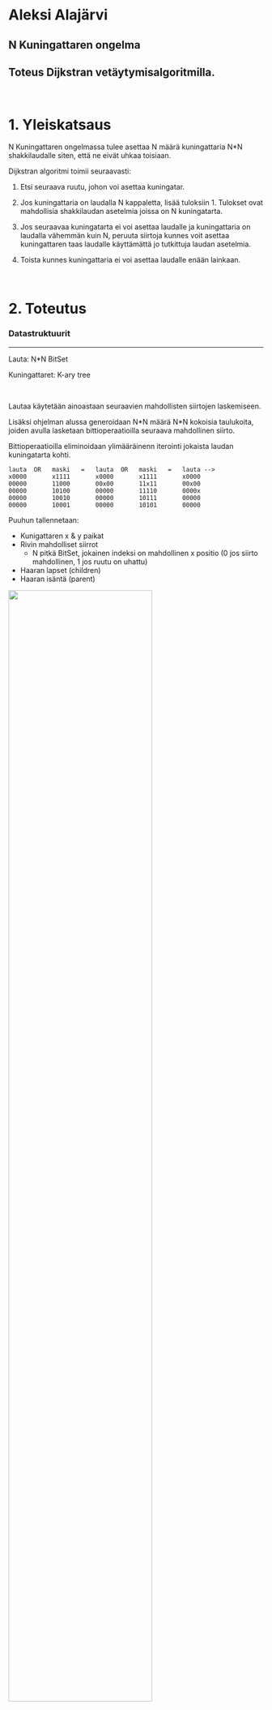 # Aleksi Alajärvi
##  N Kuningattaren ongelma
## Toteus Dijkstran vetäytymisalgoritmilla.

<br>

# 1. Yleiskatsaus

N Kuningattaren ongelmassa tulee asettaa N määrä kuningattaria N*N shakkilaudalle siten, että ne eivät uhkaa toisiaan.

Dijkstran algoritmi toimii seuraavasti:

1. Etsi seuraava ruutu, johon voi asettaa kuningatar.

2. Jos kuningattaria on laudalla N kappaletta, lisää tuloksiin 1. Tulokset ovat mahdollisia shakkilaudan asetelmia joissa on N kuningatarta.

3. Jos seuraavaa kuningatarta ei voi asettaa laudalle ja kuningattaria on laudalla vähemmän kuin N, peruuta siirtoja kunnes voit asettaa kuningattaren taas laudalle käyttämättä jo tutkittuja laudan asetelmia.

4. Toista kunnes kuningattaria ei voi asettaa laudalle enään lainkaan.

<br>

# 2. Toteutus

### Datastruktuurit
---

Lauta: N*N BitSet

Kuningattaret: K-ary tree

<br>

Lautaa käytetään ainoastaan seuraavien mahdollisten siirtojen laskemiseen.

Lisäksi ohjelman alussa generoidaan N\*N määrä N\*N kokoisia taulukoita, joiden avulla lasketaan bittioperaatioilla seuraava mahdollinen siirto. 

Bittioperaatioilla eliminoidaan ylimääräinenn iterointi jokaista laudan kuningatarta kohti.

```
lauta  OR   maski   =   lauta  OR   maski   =   lauta -->
x0000       x1111       x0000       x1111       x0000
00000       11000       00x00       11x11       00x00
00000       10100       00000       11110       0000x
00000       10010       00000       10111       00000
00000       10001       00000       10101       00000
```

Puuhun tallennetaan:
- Kunigattaren x & y paikat
- Rivin mahdolliset siirrot
  - N pitkä BitSet, jokainen indeksi on mahdollinen x positio (0 jos siirto mahdollinen, 1 jos ruutu on uhattu)
- Haaran lapset (children)
- Haaran isäntä (parent)

<img src="https://upload.wikimedia.org/wikipedia/en/e/e8/Ternary_tree_2.png" width="75%"></img>
> K-ary tree visualisaatio
>
> CC BY 4.0, https://en.wikipedia.org/w/index.php?curid=60823732


<br>

---

### Algoritmi

---

Kirjoitan pseudokoodilla perustoimintaperiaatteen.

Siirtomaskien generointi

---

```
BitSet[] generateMasks():
    masks = new BitSet[N*N]

    while(N*N kertaa):
        mask = new BitSet(N*N)
        
        mask.set.rows
        mask.set.cols
        mask.set.diagonals

        masks.push(mask)

    return masks
```
---

Rekursiivinen backtrack algoritmi

---

```
dijkstra(rootNode) ->


void dijkstra(node):
    if(board.queens === N):
        solutions++

    possibleMoves = board.forEach(lambda(queen) -> board.or(masks[i]))
    
    move = possibleMoves.first
    
    if(move):
        board.set(move)

        nextNode = new Node(move)
        node.addChild(node)
        node.moves.set(curPossibleMoves)

        return dijkstra(netxNode)
    
    else:
        if(node === rootNode && board.queens === N):
            console.log(solutions)
            return

        board.unset(lastMove)
        node.parent.setExplored(this)

        return dijkstra(node.parent)
```

---

### Parannettavaa:
- Monisäikeistys, tällä hetkellä ohjelma on vain yksisäikeinen.
- Java toteutuksessani on paljon ohjelmahaaroja, jotka voisi todennäköisesti simplifoida.
- Branchless programming?
- Testaa BitSet vs bool[] nopeus
- Piirrä hienompi shakkilauta
- Piirrä kuva puusta, helppo visualisoida. Kaikki puun uloimmat haarat/lehdet ovat N kuningattaren ratkaisuja.
